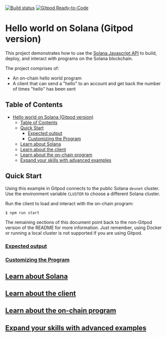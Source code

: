 [![Build status][travis-image]][travis-url] [![Gitpod
Ready-to-Code](https://img.shields.io/badge/Gitpod-Ready--to--Code-blue?logo=gitpod)](https://gitpod.io/#https://github.com/solana-labs/example-helloworld)


[travis-image]:
https://travis-ci.org/solana-labs/example-helloworld.svg?branch=master
[travis-url]: https://travis-ci.org/solana-labs/example-helloworld

# Hello world on Solana (Gitpod version)

This project demonstrates how to use the [Solana Javascript
API](https://github.com/solana-labs/solana-web3.js) to build, deploy, and
interact with programs on the Solana blockchain.

The project comprises of:

* An on-chain hello world program
* A client that can send a "hello" to an account and get back the number of
  times "hello" has been sent

## Table of Contents
- [Hello world on Solana (Gitpod
  version)](#hello-world-on-solana-gitpod-version)
  - [Table of Contents](#table-of-contents)
  - [Quick Start](#quick-start)
    - [Expected output](#expected-output)
    - [Customizing the Program](#customizing-the-program)
  - [Learn about Solana](#learn-about-solana)
  - [Learn about the client](#learn-about-the-client)
  - [Learn about the on-chain program](#learn-about-the-on-chain-program)
  - [Expand your skills with advanced
    examples](#expand-your-skills-with-advanced-examples)

## Quick Start

Using this example in Gitpod connects to the public Solana `devnet` cluster. Use
the environment variable `CLUSTER` to choose a different Solana cluster.

Run the client to load and interact with the on-chain program:
```bash
$ npm run start
```

The remaining sections of this document point back to the non-Gitpod version of
the README for more information.  Just remember, using Docker or running a local
cluster is not supported if you are using Gitpod.

### [Expected output](README.md#expected-output)

### [Customizing the Program](README.md#Customizing-the-Program)

## [Learn about Solana](README.md#learn-about-solana)

## [Learn about the client](README.md#learn-about-the-client)

## [Learn about the on-chain program](README.md#learn-about-the-on-chain-program)

## [Expand your skills with advanced examples](README.md#expand-your-skills-with-advanced-examples)